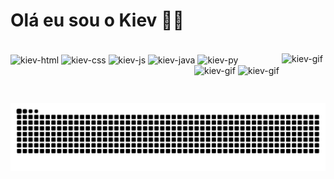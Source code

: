 


<div style="display: inline-block">
<h1> Olá eu sou o Kiev 👋😄</h1>
</div>

<div style="display: inline-block"><br>
<img align="center" alt="kiev-html" height="30" width="40" src="https://cdn.jsdelivr.net/gh/devicons/devicon@latest/icons/html5/html5-original.svg">

<img align="center" alt="kiev-css" height="30" width="40" src="https://cdn.jsdelivr.net/gh/devicons/devicon@latest/icons/css3/css3-original.svg">

<img align="center" alt="kiev-js" height="30" width="40" src="https://cdn.jsdelivr.net/gh/devicons/devicon@latest/icons/javascript/javascript-original.svg" >

<img align="center" alt="kiev-java" height="30" width="40" src="https://cdn.jsdelivr.net/gh/devicons/devicon@latest/icons/java/java-original.svg">

<img align="center" alt="kiev-py" height="30" width="40" src="https://cdn.jsdelivr.net/gh/devicons/devicon@latest/icons/python/python-original.svg">


<img align="right" alt="kiev-gif" height="60" width="70" src="https://i.ibb.co/V0yrCMtH/boom.gif" border="0">

<img align="right" alt="kiev-gif" height="60" width="70" src="https://i.ibb.co/8kcD80v/shake-gun.gif" border="0">

<img align="right" alt="kiev-gif" height="60" width="70" src="https://i.ibb.co/fd4fjfpx/clap.gif" border="0">

</div>



<picture align="center">
  <source media="(prefers-color-scheme: dark)" srcset="https://raw.githubusercontent.com/kievlegal/kievlegal/output/github-contribution-grid-snake-dark.svg">
  <source media="(prefers-color-scheme: light)" srcset="https://raw.githubusercontent.com/kievlegal/kievlegal/output/github-contribution-grid-snake-dark.svg">
  <img align="center" alt="github contribution grid snake animation" src="https://raw.githubusercontent.com/kievlegal/kievlegal/output/github-contribution-grid-snake.svg">
</picture>
